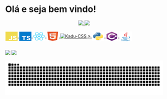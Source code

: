 <h1> Olá e seja bem vindo!</h1>  
<div align="center">
  <a href="https://github.com/Kadu-Queiroz">
  <img width="48%" src="https://github-readme-stats.vercel.app/api?username=Kadu-Queiroz&show_icons=true&theme=tokyonight&include_all_commits=true&count_private=true"/>
  <img width:"50%" src="https://github-readme-stats.vercel.app/api/top-langs/?username=Kadu-Queiroz&layout=compact&langs_count=7&theme=tokyonight"/>
</div>
<div style="display: inline_block"><br>
  <img align="center" alt="Kadu-Js" height="30" width="40" src="https://raw.githubusercontent.com/devicons/devicon/master/icons/javascript/javascript-plain.svg">
  <img align="center" alt="Kadu-Ts" height="30" width="40" src="https://raw.githubusercontent.com/devicons/devicon/master/icons/typescript/typescript-plain.svg">
  <img align="center" alt="Kadu-React" height="30" width="40" src="https://raw.githubusercontent.com/devicons/devicon/master/icons/react/react-original.svg">
  <img align="center" alt="Kadu-HTML" height="30" width="40" src="https://raw.githubusercontent.com/devicons/devicon/master/icons/html5/html5-original.svg">
  <img align="center" alt="Kadu-CSS" height="30" width="40" src=<src="https://cdn.jsdelivr.net/gh/devicons/devicon@latest/icons/bash/bash-original.svg" />
          >
  <img align="center" alt="Kadu-Python" height="30" width="40" src="https://raw.githubusercontent.com/devicons/devicon/master/icons/python/python-original.svg">
  <img align="center" alt="Kadu-Csharp" height="30" width="40" src="https://raw.githubusercontent.com/devicons/devicon/master/icons/csharp/csharp-original.svg"> 
  <img align="center" alt="Kadu-Csharp" height="30" width="40" src="https://raw.githubusercontent.com/devicons/devicon/master/icons/java/java-original.svg">
</div>

  ##

  <div>
  <a href = "mailto:carlosequeiroz@hotmail.com"><img src="https://img.shields.io/badge/Gmail-D14836?style=for-the-badge&logo=gmail&logoColor=white" target="_blank"></a>
  <a href="www.linkedin.com/in/carlos-queiroz-b2859a67" target="_blank"><img src="https://img.shields.io/badge/-LinkedIn-%230077B5?style=for-the-badge&logo=linkedin&logoColor=white" target="_blank"></a> 
  
   ![Snake animation](https://github.com/Kadu-Queiroz/Kadu-Queiroz/blob/output/github-contribution-grid-snake.svg)

 </div>
